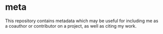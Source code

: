 # meta

This repository contains metadata which may be useful for including me as a coauthor or contributor on a project, as well as citing my work.
